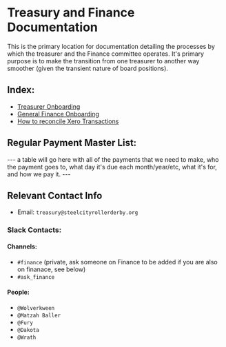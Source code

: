 # Treasury and Finance Documentation

This is the primary location for documentation detailing the processes by which the treasurer and the Finance committee operates. It's primary purpose is to make the transition from one treasurer to another way smoother (given the transient nature of board positions).

## Index:
- [Treasurer Onboarding](https://github.com/steelcityrollerderby/treasury_and_finance_docs/blob/master/treasurer_onboarding.md)
- [General Finance Onboarding](https://github.com/steelcityrollerderby/treasury_and_finance_docs/blob/master/general_finance_onboarding.md)
- [How to reconcile Xero Transactions](https://github.com/steelcityrollerderby/treasury_and_finance_docs/blob/master/reconcile_transactions.md)

## Regular Payment Master List:
   --- a table will go here with all of the payments that we need to make, who the payment goes to, what day it's due each month/year/etc, what it's for, and how we pay it. ---

## Relevant Contact Info

- Email: `treasury@steelcityrollerderby.org`

### Slack Contacts:

#### Channels:
  - `#finance` (private, ask someone on Finance to be added if you are also on finanace, see below)
  - `#ask_finance`

#### People:
  - `@Wolverkween`
  - `@Matzah Baller`
  - `@Fury`
  - `@Dakota`
  - `@Wrath`
